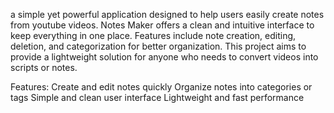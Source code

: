 a simple yet powerful application designed to help users easily create notes from youtube videos. Notes Maker offers a clean and intuitive interface to keep everything in one place. Features include note creation, editing, deletion, and categorization for better organization. This project aims to provide a lightweight solution for anyone who needs to convert videos into scripts or notes.

Features:
Create and edit notes quickly 
Organize notes into categories or tags 
Simple and clean user interface
Lightweight and fast performance 
